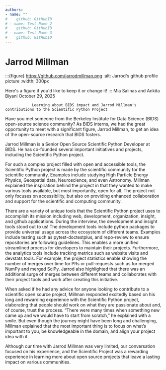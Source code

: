 ```yaml
---
authors: 
- name: ""
#    github: GitHubID
# - name: Test Name 2
#    github: GitHubID
# - name: Test Name 3
#    github: GitHubID
---
```


# Jarrod Millman

:::{figure} https://github.com/jarrodmillman.png
:alt: Jarrod's github profile picture
:width: 300px

Here's a figure if you'd like to keep it or change it!
:::
Mia Salinas and Ankita Biyani 
October 29, 2025

                Learning about BIDS impact and Jarrod Millman's contributions to the Scientific Python Project

Have you met someone from the Berkeley Institute for Data Science (BIDS) open-source science community? As BIDS interns, we had the great opportunity to meet with a significant figure, Jarrod Millman, to get an idea of the open-source research that BIDS fosters. 

Jarrod Millman is a Senior Open Source Scientific Python Developer at BIDS. He has co-founded several important initiatives and projects, including the Scientific Python project. 

For such a complex project filled with open and accessible tools, the Scientific Python project is made by the scientific community for the scientific community. Examples include studying High Particle Energy Physics, Geospatial data, Neuroscience, and even Astronomy. Millman explained the inspiration behind the project in that they wanted to make various tools available, but most importantly, open for all. The project not only focuses on accessibility, but also on providing enhanced collaboration and support for the scientific and computing community. 

There are a variety of unique tools that the Scientific Python project uses to accomplish its mission including web, development, organization, insight, and github applications. During the interview, the development and insight tools stood out to us! 
The development tools include python packages to provide universal usage across the ecosystem of different teams. Examples include testing such as pytest-doctestplus, and repo-review to ensure repositories are following guidelines. This enables a more unified streamlined process for developers to maintain their projects. Furthermore, the analytics tools include tracking metrics such as website visits and devstats tools. For example, the project statistics enable showing the number of merges over time for PRs or pull-requests such as for merged NumPy and merged SciPy. Jarrod also highlighted that there was an additional surge of merges between different teams and collaborates with their project tools and work after creating this initiative. 

When asked if he had any advice for anyone looking to contribute to a scientific open source project, Millman responded excitedly based on his long and rewarding experience with the Scientific Python project, elaborating that people should work on what they are passionate about and, of course, trust the process. “There were many times when something new came up and we would have to start from scratch,” he explained with a smile. But even though the journey might have been long and challenging, Millman explained that the most important thing is to focus on what’s important to you, be knowledgeable in the domain, and align your project idea with it. 

Although our time with Jarrod Millman was very limited, our conversation focused on his experience, and the Scientific Project was a rewarding experience in learning more about open source projects that leave a lasting impact on various communities. 
